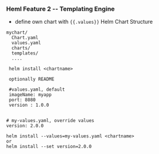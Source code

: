 ### Heml Feature 2 -- Templating Engine
- define own chart with `{{.values}}`
  Helm Chart Structure
```
mychart/
  Chart.yaml
  values.yaml
  charts/
  templates/
  ....
 
 helm install <chartname>
 
 optionally README 
 
 #values.yaml, default
 imageName: myapp
 port: 8080
 version : 1.0.0
 
 
# my-values.yaml, override values
version: 2.0.0

helm install --values=my-values.yaml <chartname>
or
helm install --set version=2.0.0
```